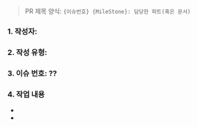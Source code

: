 
> PR 제목 양식: `{이슈번호} {MileStone}: 담당한 파트(혹은 문서)`

### 1. 작성자:

### 2. 작성 유형:

### 3. 이슈 번호: ??

### 4. 작업 내용
- 
- 
